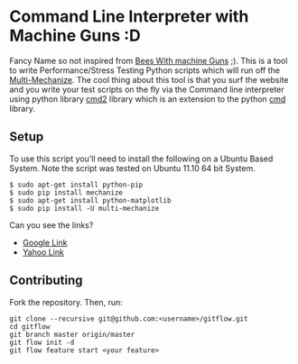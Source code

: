 Command Line Interpreter with Machine Guns :D
========

Fancy Name so not inspired from [Bees With machine Guns](https://github.com/newsapps/beeswithmachineguns) ;). 
This is a tool to write Performance/Stress Testing Python scripts which will run off the [Multi-Mechanize](http://testutils.org/multi-mechanize/). 
The cool thing about this tool is that you surf the website and you write your test scripts on the fly via the Command line interpreter using python library [cmd2](http://packages.python.org/cmd2/) library which is an extension to the python [cmd](http://www.doughellmann.com/PyMOTW/cmd/) library.




Setup
---------------
To use this script you'll need to install the following on a Ubuntu Based System. Note the script was tested on Ubuntu 11.10 64 bit System.

    $ sudo apt-get install python-pip
    $ sudo pip install mechanize
    $ sudo apt-get install python-matplotlib
    $ sudo pip install -U multi-mechanize

Can you see the links?

* [Google Link](http://www.google.com) 
* [Yahoo Link](http://www.yahoo.com) 

Contributing
------------
Fork the repository.  Then, run:

    git clone --recursive git@github.com:<username>/gitflow.git
    cd gitflow
    git branch master origin/master
    git flow init -d
    git flow feature start <your feature>